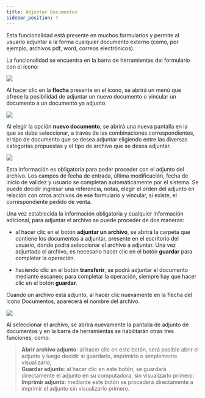 ```yaml
---
title: Adjuntar Documentos 
sidebar_position: 7
---
```


Esta funcionalidad está presente en muchos formularios y permite al usuario adjuntar a la forma cualquier documento externo (como, por ejemplo, archivos pdf, word, correos electrónicos).

La funcionalidad se encuentra en la barra de herramientas del formulario con el ícono:

<p align="center">

![](/img/it-it/guide/operations-with-data/attach-documents/image01.png)  

</p>

Al hacer clic en la **flecha** presente en el ícono, se abrirá un menú que ofrece la posibilidad de adjuntar un nuevo documento o vincular un documento a un documento ya adjunto.

<p align="center">

![](/img/it-it/guide/operations-with-data/attach-documents/image02.png)  

</p>

Al elegir la opción **nuevo documento**, se abrirá una nueva pantalla en la que se debe seleccionar, a través de las combinaciones correspondientes, el tipo de documento que se desea adjuntar eligiendo entre las diversas categorías propuestas y el tipo de archivo que se desea adjuntar.

<p align="center">

![](/img/it-it/guide/operations-with-data/attach-documents/image03.png)  

</p>

Esta información es obligatoria para poder proceder con el adjunto del archivo. Los campos de fecha de entrada, última modificación, fecha de inicio de validez y usuario se completan automáticamente por el sistema. Se puede decidir ingresar una referencia, notas, elegir el orden del adjunto en relación con otros archivos de ese formulario y vincular, si existe, el correspondiente pedido de venta.

Una vez establecida la información obligatoria y cualquier información adicional, para adjuntar el archivo se puede proceder de dos maneras:

- al hacer clic en el botón **adjuntar un archivo**, se abrirá la carpeta que contiene los documentos a adjuntar, presente en el escritorio del usuario, donde podrá seleccionar el archivo a adjuntar. Una vez adjuntado el archivo, es necesario hacer clic en el botón **guardar** para completar la operación.

- haciendo clic en el botón **transferir**, se podrá adjuntar el documento mediante escaneo; para completar la operación, siempre hay que hacer clic en el botón **guardar**.

Cuando un archivo está adjunto, al hacer clic nuevamente en la flecha del ícono Documentos, aparecerá el nombre del archivo.

<p align="center">

![](/img/it-it/guide/operations-with-data/attach-documents/image08.png)  

</p>

Al seleccionar el archivo, se abrirá nuevamente la pantalla de adjunto de documentos y en la barra de herramientas se habilitarán otras tres funciones, como:

> **Abrir archivo adjunto**: al hacer clic en este botón, será posible abrir el adjunto y luego decidir si guardarlo, imprimirlo o simplemente visualizarlo;  
> **Guardar adjunto**: al hacer clic en este botón, se guardará directamente el adjunto en su computadora, sin visualizarlo primero;  
> **Imprimir adjunto**: mediante este botón se procederá directamente a imprimir el adjunto sin visualizarlo primero.
